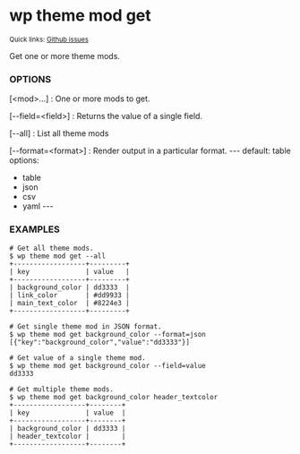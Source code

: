 # wp theme mod get

<small>Quick links: <a href="https://github.com/wp-cli/wp-cli/issues?q=is%3Aopen+label%3Acommand%3Atheme-mod-get+sort%3Aupdated-desc">Github issues</a></small>

Get one or more theme mods.

### OPTIONS

[&lt;mod&gt;...]
: One or more mods to get.

[\--field=&lt;field&gt;]
: Returns the value of a single field.

[\--all]
: List all theme mods

[\--format=&lt;format&gt;]
: Render output in a particular format.
\---
default: table
options:
  - table
  - json
  - csv
  - yaml
\---

### EXAMPLES

    # Get all theme mods.
    $ wp theme mod get --all
    +------------------+---------+
    | key              | value   |
    +------------------+---------+
    | background_color | dd3333  |
    | link_color       | #dd9933 |
    | main_text_color  | #8224e3 |
    +------------------+---------+

    # Get single theme mod in JSON format.
    $ wp theme mod get background_color --format=json
    [{"key":"background_color","value":"dd3333"}]

    # Get value of a single theme mod.
    $ wp theme mod get background_color --field=value
    dd3333

    # Get multiple theme mods.
    $ wp theme mod get background_color header_textcolor
    +------------------+--------+
    | key              | value  |
    +------------------+--------+
    | background_color | dd3333 |
    | header_textcolor |        |
    +------------------+--------+




